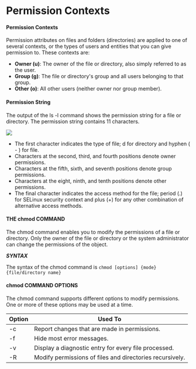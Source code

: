 # Permission Contexts

#### **Permission Contexts**

Permission attributes on files and folders (directories) are applied to one of several contexts, or the types of users and entities that you can give permission to. These contexts are:

-   **Owner (u)**: The owner of the file or directory, also simply referred to as the user.
-   **Group (g)**: The file or directory's group and all users belonging to that group.
-   **Other (o)**: All other users (neither owner nor group member).

#### **Permission String**

The output of the ls -l command shows the permission string for a file or directory. The permission string contains 11 characters.

![](03.%20Modul%20Managing%20Permissions%20and%20Ownership/img/permission.png)

-   The first character indicates the type of file; d for directory and hyphen ( - ) for file.
-   Characters at the second, third, and fourth positions denote owner permissions.
-   Characters at the fifth, sixth, and seventh positions denote group permissions.
-   Characters at the eight, ninth, and tenth positions denote other permissions.
-   The final character indicates the access method for the file; period (.) for SELinux security context and plus (+) for any other combination of alternative access methods.

#### **THE chmod COMMAND**

The chmod command enables you to modify the permissions of a file or directory. Only the owner of the file or directory or the system administrator can change the permissions of the object.

**_SYNTAX_**  

The syntax of the chmod command is `chmod [options] {mode} {file/directory name}`

#### **chmod COMMAND OPTIONS**

The chmod command supports different options to modify permissions. One or more of these options may be used at a time.

Option | Used To
----- | -----
\-c | Report changes that are made in permissions.
\-f | Hide most error messages.
\-v | Display a diagnostic entry for every file processed.
\-R | Modify permissions of files and directories recursively.